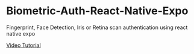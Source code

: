 # Biometric-Auth-React-Native-Expo
Fingerprint, Face Detection, Iris or Retina scan authentication using react native expo

[Video Tutorial](https://www.youtube.com/watch?v=AKqr5iU9sU8)
